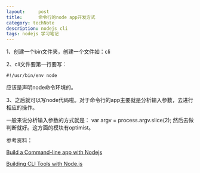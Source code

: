 ```yaml
---
layout:     post
title:      命令行的node app开发方式
category: techNote
description: nodejs cli
tags: nodejs 学习笔记
---
```


1、创建一个bin文件夹，创建一个文件如：cli

2、cli文件要第一行要写：

  	#!/usr/bin/env node

应该是声明node命令环境的。

3、之后就可以写node代码啦。对于命令行的app主要就是分析输入参数，去进行相应的操作。

一般来说分析输入参数的方式就是：
    var argv = process.argv.slice(2);
然后去做判断就好。这方面的模块有optimist。

参考资料：

[ Build a Command-line app with Nodejs ](http://www.creativebloq.com/javascript/build-command-line-app-nodejs-6135565)

[ Building CLI Tools with Node.js ](http://michaelbrooks.ca/deck/jsconf2013/)
